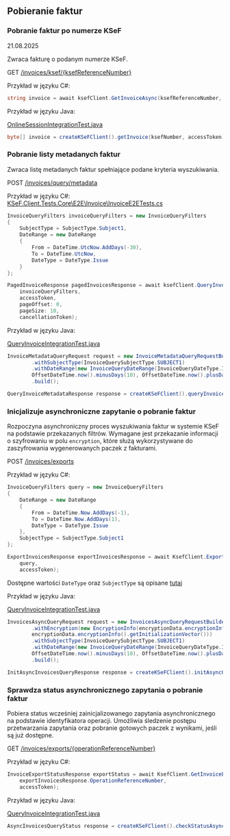 ## Pobieranie faktur
### Pobranie faktur po numerze KSeF
21.08.2025

Zwraca fakturę o podanym numerze KSeF.

GET [/invoices/ksef/\{ksefReferenceNumber\}](https://ksef-test.mf.gov.pl/docs/v2/index.html#tag/Pobieranie-faktur/paths/~1api~1v2~1invoices~1ksef~1%7BksefNumber%7D/get)

Przykład w języku C#:

```csharp
string invoice = await ksefClient.GetInvoiceAsync(ksefReferenceNumber, accessToken, cancellationToken);
```

Przykład w języku Java:

[OnlineSessionIntegrationTest.java](https://github.com/CIRFMF/ksef-client-java/blob/main/demo-web-app/src/integrationTest/java/pl/akmf/ksef/sdk/OnlineSessionIntegrationTest.java)

```java
byte[] invoice = createKSeFClient().getInvoice(ksefNumber, accessToken);
```

### Pobranie listy metadanych faktur
Zwraca listę metadanych faktur spełniające podane kryteria wyszukiwania.

POST [/invoices/query/metadata](https://ksef-test.mf.gov.pl/docs/v2/index.html#tag/Pobieranie-faktur/paths/~1api~1v2~1invoices~1query~1metadata/post)

Przykład w języku C#:
[KSeF.Client.Tests.Core\E2E\Invoice\InvoiceE2ETests.cs](https://github.com/CIRFMF/ksef-client-csharp/blob/docs/main/KSeF.Client.Tests.Core/E2E/Invoice/InvoiceE2ETests.cs)

```csharp
InvoiceQueryFilters invoiceQueryFilters = new InvoiceQueryFilters
{
    SubjectType = SubjectType.Subject1,
    DateRange = new DateRange
    {
        From = DateTime.UtcNow.AddDays(-30),
        To = DateTime.UtcNow,
        DateType = DateType.Issue
    }
};

PagedInvoiceResponse pagedInvoicesResponse = await ksefClient.QueryInvoiceMetadataAsync(
    invoiceQueryFilters, 
    accessToken, 
    pageOffset: 0, 
    pageSize: 10, 
    cancellationToken);
```

Przykład w języku Java:

[QueryInvoiceIntegrationTest.java](https://github.com/CIRFMF/ksef-client-java/blob/main/demo-web-app/src/integrationTest/java/pl/akmf/ksef/sdk/QueryInvoiceIntegrationTest.java)

```java
InvoiceMetadataQueryRequest request = new InvoiceMetadataQueryRequestBuilder()
        .withSubjectType(InvoiceQuerySubjectType.SUBJECT1)
        .withDateRange(new InvoiceQueryDateRange(InvoiceQueryDateType.ISSUE,
        OffsetDateTime.now().minusDays(10), OffsetDateTime.now().plusDays(10)))
        .build();

QueryInvoiceMetadataResponse response = createKSeFClient().queryInvoiceMetadata(0, 10, request, accessToken);

```

### Inicjalizuje asynchroniczne zapytanie o pobranie faktur

Rozpoczyna asynchroniczny proces wyszukiwania faktur w systemie KSeF na podstawie przekazanych filtrów. Wymagane jest przekazanie informacji o szyfrowaniu w polu `encryption`, które służą wykorzystywane do zaszyfrowania wygenerowanych paczek z fakturami.

POST [/invoices/exports](https://ksef-test.mf.gov.pl/docs/v2/index.html#tag/Pobieranie-faktur/paths/~1api~1v2~1invoices~1exports/post)

Przykład w języku C#:
```csharp
InvoiceQueryFilters query = new InvoiceQueryFilters
{
    DateRange = new DateRange
    {
        From = DateTime.Now.AddDays(-1),
        To = DateTime.Now.AddDays(1),
        DateType = DateType.Issue
    },
    SubjectType = SubjectType.Subject1
};

ExportInvoicesResponse exportInvoicesResponse = await KsefClient.ExportInvoicesAsync(
    query,
    accessToken);
```
Dostępne wartości `DateType` oraz `SubjectType` są opisane [tutaj](https://ksef-test.mf.gov.pl/docs/v2/index.html#tag/Pobieranie-faktur/paths/~1api~1v2~1invoices~1query~1metadata/post) 

Przykład w języku Java:

[QueryInvoiceIntegrationTest.java](https://github.com/CIRFMF/ksef-client-java/blob/main/demo-web-app/src/integrationTest/java/pl/akmf/ksef/sdk/QueryInvoiceIntegrationTest.java)

```java
InvoicesAsyncQueryRequest request = new InvoicesAsyncQueryRequestBuilder()
        .withEncryption(new EncryptionInfo(encryptionData.encryptionInfo().getEncryptedSymmetricKey(),
        encryptionData.encryptionInfo().getInitializationVector()))
        .withSubjectType(InvoiceQuerySubjectType.SUBJECT1)
        .withDateRange(new InvoiceQueryDateRange(InvoiceQueryDateType.ISSUE,
        OffsetDateTime.now().minusDays(10), OffsetDateTime.now().plusDays(10)))
        .build();

InitAsyncInvoicesQueryResponse response = createKSeFClient().initAsyncQueryInvoice(request, accessToken);

```

### Sprawdza status asynchronicznego zapytania o pobranie faktur

Pobiera status wcześniej zainicjalizowanego zapytania asynchronicznego na podstawie identyfikatora operacji. Umożliwia śledzenie postępu przetwarzania zapytania oraz pobranie gotowych paczek z wynikami, jeśli są już dostępne.

GET [/invoices/exports/{operationReferenceNumber}](https://ksef-test.mf.gov.pl/docs/v2/index.html#tag/Pobieranie-faktur/paths/~1api~1v2~1invoices~1exports~1%7BoperationReferenceNumber%7D/get)

Przykład w języku C#:
```csharp
InvoiceExportStatusResponse exportStatus = await KsefClient.GetInvoiceExportStatusAsync(
    exportInvoicesResponse.OperationReferenceNumber,
    accessToken);
```
Przykład w języku Java:

[QueryInvoiceIntegrationTest.java](https://github.com/CIRFMF/ksef-client-java/blob/main/demo-web-app/src/integrationTest/java/pl/akmf/ksef/sdk/QueryInvoiceIntegrationTest.java)

```java
AsyncInvoicesQueryStatus response = createKSeFClient().checkStatusAsyncQueryInvoice(operationReferenceNumber, accessToken);

```
